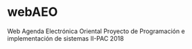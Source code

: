 # webAEO
Web Agenda Electrónica Oriental Proyecto de Programación e implementación de sistemas II-PAC 2018
